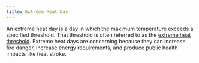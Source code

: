 ```yaml
---
title: Extreme Heat Day
---
```


An extreme heat day is a day in which the maximum temperature exceeds a specified threshold. That threshold is often referred to as the [extreme heat threshold](/help/glossary/). Extreme heat days are concerning because they can increase fire danger, increase energy requirements, and produce public health impacts like heat stroke.
